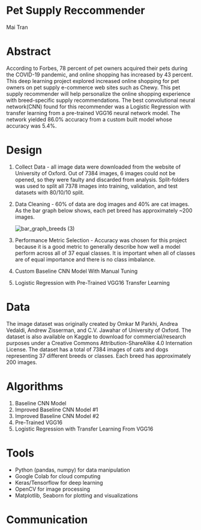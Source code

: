 # Pet Supply Reccommender
Mai Tran

# Abstract
According to Forbes, 78 percent of pet owners acquired their pets during the COVID-19 pandemic, and online shopping has increased by 43 percent. This deep learning project explored increased online shopping for pet owners on pet supply e-commerce web sites such as Chewy. This pet supply recommender will help personalize the online shopping experience with breed-specific supply recommendations. The best convolutional neural network(CNN) found for this recommender was a Logistic Regression with transfer learning from a pre-trained VGG16 neural network model. The network yielded 86.0% accuracy from a custom built model whose accuracy was 5.4%. 

# Design
1. Collect Data - all image data were downloaded from the website of University of Oxford. Out of 7384 images, 6 images could not be opened, so they were faulty and discarded from analysis. Split-folders was used to split all 7378 images into training, validation, and test datasets with 80/10/10 split. 


2. Data Cleaning - 60% of data are dog images and 40% are cat images. As the bar graph below shows, each pet breed has approximately ~200 images. 

   ![bar_graph_breeds (3)](https://user-images.githubusercontent.com/67651332/178844933-69c557de-4f2b-493d-b4f8-5bc0d22bbe25.png)


3. Performance Metric Selection - Accuracy was chosen for this project because it is a good metric to generally describe how well a model perform across all of 37 equal classes. It is important when all of classes are of equal importance and there is no class imbalance. 


4. Custom Baseline CNN Model With Manual Tuning 
8. Logistic Regression with Pre-Trained VGG16 Transfer Learning


# Data
The image dataset was originally created by Omkar M Parkhi, Andrea Vedaldi, Andrew Zisserman, and C.V. Jawahar of University of Oxford. The dataset is also available on Kaggle to download for commercial/research purposes under a Creative Commons Attribution-ShareAlike 4.0 Internation License. The dataset has a total of 7384 images of cats and dogs representing 37 different breeds or classes. Each breed has approximately 200 images. 

# Algorithms

1. Baseline CNN Model
2. Improved Baseline CNN Model #1
3. Improved Baseline CNN Model #2
4. Pre-Trained VGG16
5. Logistic Regression with Transfer Learning From VGG16

# Tools
- Python (pandas, numpy) for data manipulation
- Google Colab for cloud computing
- Keras/Tensorflow for deep learning
- OpenCV for image processing
- Matplotlib, Seaborn for plotting and visualizations

# Communication

